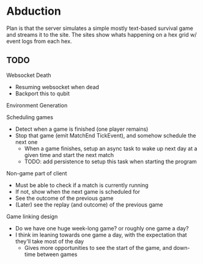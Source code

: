 # Abduction

Plan is that the server simulates a simple mostly text-based survival game and streams it to the site. The sites show whats happening
on a hex grid w/ event logs from each hex.

## TODO

Websocket Death
- Resuming websocket when dead
- Backport this to qubit

Environment Generation


Scheduling games
  - Detect when a game is finished (one player remains)
  - Stop that game (emit MatchEnd TickEvent), and somehow schedule the next one
    - When a game finishes, setup an async task to wake up next day at a given time and start the next match
    - TODO: add persistence to setup this task when starting the program

Non-game part of client 
  - Must be able to check if a match is currently running
  - If not, show when the next game is scheduled for
  - See the outcome of the previous game
  - (Later) see the replay (and outcome) of the previous game

Game linking design
  - Do we have one huge week-long game? or roughly one game a day?
  - I think im leaning towards one game a day, with the expectation that they'll take most of the day
    - Gives more opportunities to see the start of the game, and down-time between games
